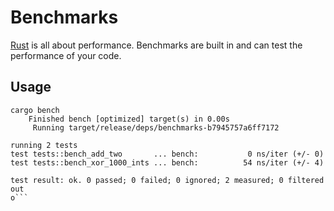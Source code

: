 # Benchmarks

[Rust](https://www.rust-lang.org) is all about performance. Benchmarks are built in and can test the performance of your code.

## Usage

````
cargo bench
    Finished bench [optimized] target(s) in 0.00s
     Running target/release/deps/benchmarks-b7945757a6ff7172

running 2 tests
test tests::bench_add_two       ... bench:           0 ns/iter (+/- 0)
test tests::bench_xor_1000_ints ... bench:          54 ns/iter (+/- 4)

test result: ok. 0 passed; 0 failed; 0 ignored; 2 measured; 0 filtered out
o```
````
